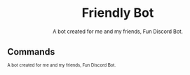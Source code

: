 <div align="center">
    <h1>Friendly Bot</h1>
</div>

<div align="center">
  <sup>A bot created for me and my friends, Fun Discord Bot.<sup>
 <div>
   

<div align="left">
  <h1>Commands</h1>
<div>
  
A bot created for me and my friends, Fun Discord Bot.

